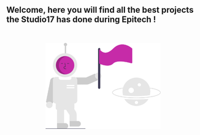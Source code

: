 ## Welcome, here you will find all the best projects the Studio17 has done during Epitech !

<br>

<div align="center">

<a href="https://github.com/Studio-17" target="_blank"><img src="https://github.com/Studio-17/.github/blob/master/.assets/welcome.svg" width="300"></a>

</div>
